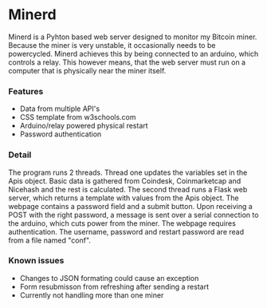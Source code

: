 # Minerd
Minerd is a Pyhton based web server designed to monitor my Bitcoin miner. Because the miner is very unstable, it occasionally needs to be powercycled. Minerd achieves this by being connected to an arduino, which controls a relay. This however means, that the web server must run on a computer that is physically near the miner itself.

### Features
-   Data from multiple API's
-   CSS template from w3schools.com
-   Arduino/relay powered physical restart
-   Password authentication

### Detail
The program runs 2 threads. Thread one updates the variables set in the Apis object. Basic data is gathered from Coindesk, Coinmarketcap and Nicehash and the rest is calculated. The second thread runs a Flask web server, which returns a template with values from the Apis object. The webpage contains a password field and a submit button. Upon receiving a POST with the right password, a message is sent over a serial connection to the arduino, which cuts power from the miner. The webpage requires authentication. The username, password and restart password are read from a file named "conf". 

### Known issues
-   Changes to JSON formating could cause an exception
-   Form resubmisson from refreshing after sending a restart
-   Currently not handling more than one miner
